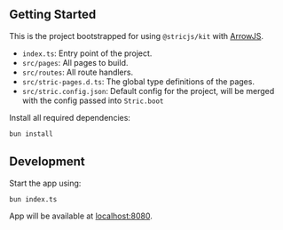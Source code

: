 ## Getting Started
This is the project bootstrapped for using `@stricjs/kit` with [ArrowJS](https://arrow-js.org).
- `index.ts`: Entry point of the project.
- `src/pages`: All pages to build.
- `src/routes`: All route handlers.
- `src/stric-pages.d.ts`: The global type definitions of the pages.
- `src/stric.config.json`: Default config for the project, will be merged with the config passed into `Stric.boot`

Install all required dependencies:
```bash
bun install
```

## Development
Start the app using:
```bash
bun index.ts
```
App will be available at [localhost:8080](http://localhost:8080).
